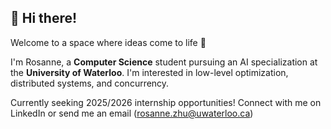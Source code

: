 ## 👋 Hi there!
Welcome to a space where ideas come to life 🌟

I'm Rosanne, a **Computer Science** student pursuing an AI specialization at the **University of Waterloo**. 
I'm interested in low-level optimization, distributed systems, and concurrency. 

Currently seeking 2025/2026 internship opportunities! Connect with me on LinkedIn or send me an email (rosanne.zhu@uwaterloo.ca)
